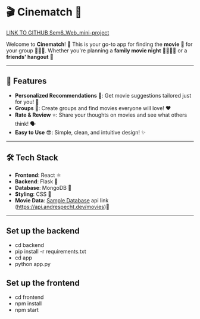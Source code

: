 # 🎬 Cinematch 🍿
[LINK TO GITHUB Sem6_Web_mini-project](https://github.com/gulfurs/Sem6_Web_mini-project/blob/main/README.md)


Welcome to **Cinematch**! 🎉 This is your go-to app for finding the **movie** 🎥 for your group 🧑‍🤝‍🧑. Whether you're planning a **family movie night** 👨‍👩‍👧‍👦 or a **friends' hangout** 🍕

---

## 🚀 Features

- **Personalized Recommendations** 🎯: Get movie suggestions tailored just for you! 🎁
- **Groups** 🎉: Create groups and find movies everyone will love! ❤️
- **Rate & Review** ⭐: Share your thoughts on movies and see what others think! 🗣️
- **Easy to Use** 😎: Simple, clean, and intuitive design! ✨

---

## 🛠️ Tech Stack

- **Frontend**: React ⚛️
- **Backend**: Flask 🐍
- **Database**: MongoDB 🍃
- **Styling**: CSS 🎨
- **Movie Data**: [Sample Database](https://github.com/mrspecht/movies-api) api link (https://api.andrespecht.dev/movies)🎥


---

## Set up the backend 
- cd backend
- pip install -r requirements.txt
- cd app
- python app.py

## Set up the frontend 
- cd frontend 
- npm install
- npm start
